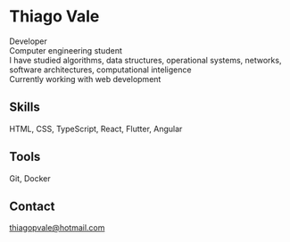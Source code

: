 # Thiago Vale
Developer\
Computer engineering student\
I have studied algorithms, data structures, operational systems, networks, software architectures, computational inteligence\
Currently working with web development

## Skills
HTML, CSS, TypeScript, React, Flutter, Angular

## Tools
Git, Docker

## Contact
thiagopvale@hotmail.com
